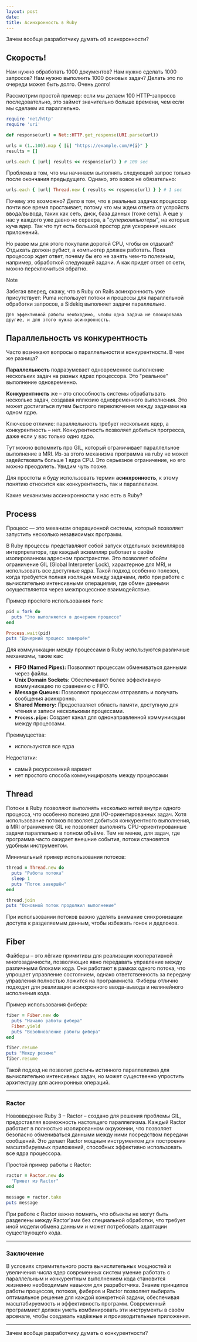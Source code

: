 ```yaml
---
layout: post
date: 
title: Асинхронность в Ruby
---
```


Зачем вообще разработчику думать об асинхронности?
## Скорость!

Нам нужно обработать 1000 документов? Нам нужно сделать 1000 запросов? Нам нужно выполнить 1000 фоновых задач? Делать это по очереди может быть долго. Очень долго!

Рассмотрим простой пример: если мы делаем 100 HTTP-запросов последовательно, это займет значительно больше времени, чем если мы сделаем их параллельно.

```ruby
require 'net/http'
require 'uri'

def response(url) = Net::HTTP.get_response(URI.parse(url))

urls = (1..100).map { |i| "https://example.com/#{i}" }
results = []

urls.each { |url| results << response(url) } # 100 sec
```

Проблема в том, что мы начинаем выполнять следующий запрос только после окончания предыдущего. Однако, это вовсе не обязательно:

```ruby
urls.each { |url| Thread.new { results << response(url) } } # 1 sec
```

Почему это возможно? Дело в том, что в реальных задачах процессор почти все время простаивает, потому что мы ждем ответа от устройств ввода/вывода, таких как сеть, диск, база данных (тоже сеть). А еще у нас у каждого уже давно не сервера, а "*суперкомпьютеры*", на которых куча ядер. Так что тут есть большой простор для ускорения наших приложений.

Но разве мы для этого покупали дорогой CPU, чтобы он отдыхал? Отдыхать должен рубист, а компьютер должен работать. Пока процессор ждет ответ, почему бы его не занять чем-то полезным, например, обработкой следующей задачи. А как придет ответ от сети, можно переключиться обратно.

> [!NOTE]
> Забегая вперед, скажу, что в Ruby on Rails асинхронность уже присутствует: Puma использует потоки и процессы для параллельной обработки запросов, а Sidekiq выполняет задачи параллельно.

	Для эффективной работы необходимо, чтобы одна задача не блокировала другие, и для этого нужна асинхронность.

## Параллельность vs конкурентность

Часто возникают вопросы о параллельности и конкурентности. В чем же разница?

**Параллельность** подразумевает одновременное выполнение нескольких задач на разных ядрах процессора. Это "реальное" выполнение одновременно.

**Конкурентность** же – это способность системы обрабатывать несколько задач, создавая иллюзию одновременного выполнения. Это может достигаться путем быстрого переключения между задачами на одном ядре.

Ключевое отличие: параллельность требует нескольких ядер, а конкурентность – нет. Конкурентность позволяет добиться прогресса, даже если у вас только одно ядро.

Тут можно вспомнить про GIL, который ограничивает параллельное выполнение в MRI. Из-за этого механизма программа на ruby не может задействовать больше 1 ядра CPU. Это серьезное ограничение, но его можно преодолеть. Увидим чуть позже.

Для простоты я буду использовать термин **асинхронность**,  к этому понятию относится как конкурентность, так и параллелизм. 

Какие механизмы ассинхронности у нас есть в Ruby?
## Process

Процесс — это механизм операционной системы, который позволяет запустить несколько независимых программ.

В Ruby процессы представляют собой запуск отдельных экземпляров интерпретатора, где каждый экземпляр работает в своём изолированном адресном пространстве. Это позволяет обойти ограничение GIL (Global Interpreter Lock), характерное для MRI, и использовать все доступные ядра. Такой подход особенно полезен, когда требуется полная изоляция между задачами, либо при работе с вычислительно интенсивными операциями, где обмен данными осуществляется через межпроцессное взаимодействие.

Пример простого использования `fork`:

```ruby
pid = fork do
  puts "Это выполняется в дочернем процессе"
end

Process.wait(pid)
puts "Дочерний процесс завершён"
```

Для коммуникации между процессами в Ruby используются различные механизмы, такие как:

*   **FIFO (Named Pipes):** Позволяют процессам обмениваться данными через файлы.
*   **Unix Domain Sockets:** Обеспечивают более эффективную коммуникацию по сравнению с FIFO.
*   **Message Queues:** Позволяют процессам отправлять и получать сообщения асинхронно.
*   **Shared Memory:**  Предоставляет область памяти, доступную для чтения и записи несколькими процессами.
*   **`Process.pipe`:** Создает канал для однонаправленной коммуникации между процессами.


Преимущества: 
- используются все ядра

Недостатки:
- самый ресурсоемкий вариант
- нет простого способа коммуницировать между процессами


## Thread

Потоки в Ruby позволяют выполнять несколько нитей внутри одного процесса, что особенно полезно для I/O-ориентированных задач. Хотя использование потоков позволяет добиться конкурентного выполнения, в MRI ограничение GIL не позволяет выполнять CPU-ориентированные задачи параллельно в полном объёме. Тем не менее, для задач, где программа часто ожидает внешние события, потоки становятся удобным инструментом.

Минимальный пример использования потоков:

```ruby
thread = Thread.new do
  puts "Работа потока"
  sleep 1
  puts "Поток завершён"
end

thread.join
puts "Основной поток продолжил выполнение"
```

При использовании потоков важно уделять внимание синхронизации доступа к разделяемым данным, чтобы избежать гонок и дедлоков.

## Fiber

Файберы – это лёгкие примитивы для реализации кооперативной многозадачности, позволяющие явно передавать управление между различными блоками кода. Они работают в рамках одного потока, что упрощает управление состоянием, однако ответственность за передачу управления полностью ложится на программиста. Фиберы отлично подходят для реализации асинхронного ввода-вывода и нелинейного исполнения кода.

Пример использования фибера:

```ruby
fiber = Fiber.new do
  puts "Начало работы фибера"
  Fiber.yield
  puts "Возобновление работы фибера"
end

fiber.resume
puts "Между резюме"
fiber.resume
```

Такой подход не позволит достичь истинного параллелизма для вычислительно интенсивных задач, но может существенно упростить архитектуру для асинхронных операций.

---

### Ractor

Нововведение Ruby 3 – Ractor – создано для решения проблемы GIL, предоставляя возможность настоящего параллелизма. Каждый Ractor работает в полностью изолированном окружении, что позволяет безопасно обмениваться данными между ними посредством передачи сообщений. Это делает Ractor мощным инструментом для построения масштабируемых приложений, способных эффективно использовать все ядра процессора.

Простой пример работы с Ractor:

```ruby
ractor = Ractor.new do
  "Привет из Ractor"
end

message = ractor.take
puts message
```

При работе с Ractor важно помнить, что объекты не могут быть разделены между Ractor'ами без специальной обработки, что требует иной модели обмена данными и может потребовать адаптации существующего кода.

---

### Заключение

В условиях стремительного роста вычислительных мощностей и увеличения числа ядер современных систем умение работать с параллельным и конкурентным выполнением кода становится жизненно необходимым навыком для разработчика. Знание принципов работы процессов, потоков, фиберов и Ractor позволяет выбирать оптимальное решение для каждой конкретной задачи, обеспечивая масштабируемость и эффективность программ. Современный программист должен уметь комбинировать эти инструменты в своём арсенале, чтобы создавать надёжные и производительные приложения.

---

Зачем вообще разработчику думать о конкурентности? 